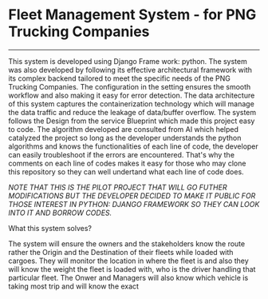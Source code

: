 
# Fleet Management System - for PNG Trucking Companies
_____________________________________________________________________________________________________________________________________________________
This system is developed using Django Frame work: python. The system was also developed by following its effective architectural framework with its complex backend tailored to meet the specific needs
of the PNG Trucking Companies. The configuration in the setting ensures the smooth workflow and also making it easy for error detection. The data architecture of this system captures the containerization technology which will manage the data traffic and reduce the 
leakage of data/buffer overflow. The system follows the Design from the service Blueprint which made this project easy to code. The algorithm developed are consulted from AI which helped catalyzed the project so long as the developer understands the python algorithms and knows the functionalities of each line of code, the developer can easily troubleshoot if the errors are encountered. That's why the comments on each line of codes makes it easy for those who may clone this repository so they can well undertand what each line of code does.

*NOTE THAT THIS IS THE PILOT PROJECT THAT WILL GO FUTHER MODIFICATIONS BUT THE DEVELOPER DECIDED TO MAKE IT PUBLIC FOR THOSE INTEREST IN PYTHON: DJANGO FRAMEWORK SO THEY CAN LOOK INTO IT AND BORROW CODES.*

What this system solves?

The system will ensure the owners and the stakeholders know the route rather the Origin and the Destination of their fleets while loaded with cargoes.
They will monitor the location in where the fleet is and also they will know the weight the fleet is loaded with, who is the driver handling that particular fleet. The Onwer and Managers will also know which vehicle is taking most trip and will know the exact 

